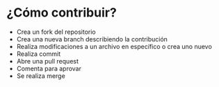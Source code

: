 # ¿Cómo contribuir?

* Crea un fork del repositorio
* Crea una nueva branch describiendo la contribución
* Realiza modificaciones a un archivo en específico o crea uno nuevo
* Realiza commit
* Abre una pull request
* Comenta para aprovar
* Se realiza merge
